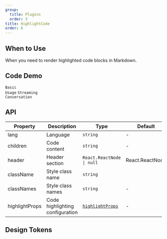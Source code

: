 ```yaml
---
group:
  title: Plugins
  order: 3
title: HighlightCode
order: 6
---
```


## When to Use

When you need to render highlighted code blocks in Markdown.

## Code Demo

<!-- prettier-ignore -->
<code src="./demo/supersets/HighlightCode/basic.tsx">Basic Usage</code>
<code src="./demo/supersets/HighlightCode/streaming.tsx">Streaming Conversation</code>

## API

<!-- prettier-ignore -->
| Property | Description | Type | Default |
| --- | --- | --- | --- |
| lang | Language | `string` | - |
| children | Code content | `string` | - |
| header | Header section | `React.ReactNode \| null` | React.ReactNode |
| className | Style class name | `string` | |
| classNames | Style class names | `string` | - |
| highlightProps | Code highlighting configuration | [`highlightProps`](https://github.com/react-syntax-highlighter/react-syntax-highlighter?tab=readme-ov-file#props) | - |

## Design Tokens

<ComponentTokenTable component="HighlightCode"></ComponentTokenTable>
